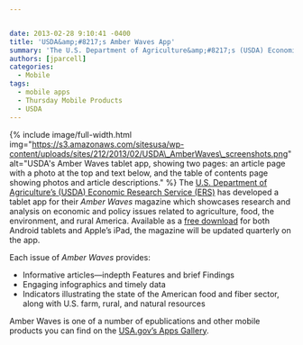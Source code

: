 ```yaml
---


date: 2013-02-28 9:10:41 -0400
title: 'USDA&amp;#8217;s Amber Waves App'
summary: 'The U.S. Department of Agriculture&amp;#8217;s (USDA) Economic Research Service (ERS) has developed a tablet app for their Amber Waves magazine which&nbsp;showcases research'
authors: [jparcell]
categories:
  - Mobile
tags:
  - mobile apps
  - Thursday Mobile Products
  - USDA
---
```


{% include image/full-width.html img="https://s3.amazonaws.com/sitesusa/wp-content/uploads/sites/212/2013/02/USDA\_AmberWaves\_screenshots.png" alt="USDA's Amber Waves tablet app, showing two pages: an article page with a photo at the top and text below, and the table of contents page showing photos and article descriptions." %}
The [U.S. Department of Agriculture&#8217;s (USDA) Economic Research Service (ERS)](http://www.ers.usda.gov/) has developed a tablet app for their _Amber Waves_ magazine which showcases research and analysis on economic and policy issues related to agriculture, food, the environment, and rural America. Available as a [free download](http://www.ers.usda.gov/amber-waves) for both Android tablets and Apple&#8217;s iPad, the magazine will be updated quarterly on the app.

Each issue of _Amber Waves_ provides:

  * Informative articles—indepth Features and brief Findings
  * Engaging infographics and timely data
  * Indicators illustrating the state of the American food and fiber sector, along with U.S. farm, rural, and natural resources

Amber Waves is one of a number of epublications and other mobile products you can find on the [USA.gov&#8217;s Apps Gallery](http://apps.usa.gov/).